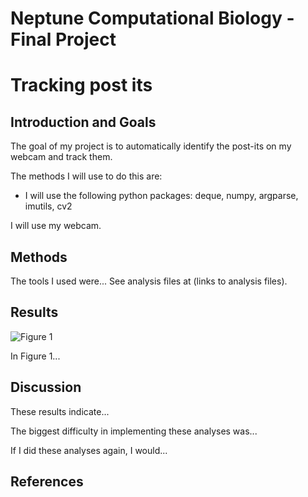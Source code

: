 # Neptune Computational Biology - Final Project


# Tracking post its

## Introduction and Goals

The goal of my project is to automatically identify the post-its on my webcam and track them.

The methods I will use to do this are:
* I will use the following python packages: deque, numpy, argparse, imutils, cv2

I will use my webcam.


## Methods

The tools I used were... See analysis files at (links to analysis files).

## Results

![Figure 1](./Figure1.png?raw=true)

In Figure 1...

## Discussion

These results indicate...

The biggest difficulty in implementing these analyses was...

If I did these analyses again, I would...

## References


